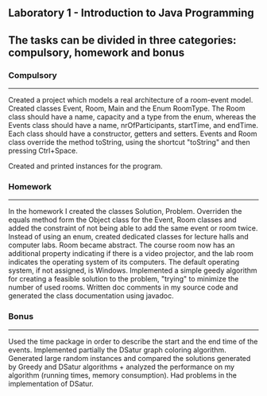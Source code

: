 ## Laboratory 1 - Introduction to Java Programming

## The tasks can be divided in three categories: compulsory, homework and bonus

### Compulsory

***

Created a project which models a real architecture of a room-event model. Created classes Event, Room, Main and the 
Enum RoomType. The Room class should have a name, capacity and a type from the enum, whereas the Events class should have a name,
nrOfParticipants, startTime, and endTime. Each class should have a constructor, getters and setters. Events and Room class
override the method toString, using the shortcut "toString" and then pressing Ctrl+Space. 

Created and printed instances for the program.

### Homework

***

In the homework I created the classes Solution, Problem.
Overriden the equals method form the Object class for the Event, Room classes and added the constraint of not being able to add the same event or room twice.
Instead of using an enum, created dedicated classes for lecture halls and computer labs. Room became abstract. The course room now has an additional property indicating if there is a video projector, and the lab room indicates the operating system of its computers. The default operating system, if not assigned, is Windows.
Implemented a simple geedy algorithm for creating a feasible solution to the problem, "trying" to minimize the number of used rooms.
Written doc comments in my source code and generated the class documentation using javadoc.

### Bonus

***

Used the time package in order to describe the start and the end time of the events.
Implemented partially the DSatur graph coloring algorithm.
Generated large random instances and compared the solutions generated by Greedy and DSatur algorithms +
analyzed the performance on my algorithm (running times, memory consumption). 
Had problems in the implementation of DSatur. 


